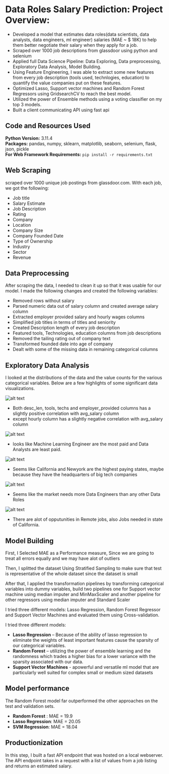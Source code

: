 # Data Roles Salary Prediction: Project Overview:

* Developed a model that estimates data roles(data scientists, data analysts, data engineers, ml engineer) salaries (MAE ~ $ 18K) to help them better negotiate their salary when they apply for a job.
* Scraped over 1000 job descriptions from glassdoor using python and selenium
* Applied full Data Science Pipeline: Data Exploring, Data preprocessing, Exploratory Data Analysis, Model Building.
* Using Feature Engineering, I was able to extract some new features from every job description (tools used, technlogies, education) to quantify the value companies put on these features.
* Optimized Lasso, Support vector machines and Random Forest Regressors using GridsearchCV to reach the best model. 
* Utilized the power of Ensemble methods using a voting classifier on my top 3 models.
* Built a client communicating API using fast api

## Code and Resources Used 
**Python Version:** 3.11.4  
**Packages:** pandas, numpy, sklearn, matplotlib, seaborn, selenium, flask, json, pickle  
**For Web Framework Requirements:**  ```pip install -r requirements.txt```  

## Web Scraping
scraped over 1000 unique job postings from glassdoor.com. With each job, we got the following:
*	Job title
*	Salary Estimate
*	Job Description
*	Rating
*	Company 
*	Location 
*	Company Size
*	Company Founded Date
*	Type of Ownership 
*	Industry
*	Sector
*	Revenue

## Data Preprocessing
After scraping the data, I needed to clean it up so that it was usable for our model. I made the following changes and created the following variables:

*	Removed rows without salary 
*	Parsed numeric data out of salary column and created average salary column
*	Extracted employer provided salary and hourly wages columns
*   Simplified job titles in terms of titles and seniority
*   Created Description length of every job description
*   Featured tools, Technologies, education columns from job descriptions
*	Removed the tailing rating out of company text  
*	Transformed founded date into age of company 
*   Dealt with some of the missing data in remaining categorical columns

## Exploratory Data Analysis
I looked at the distributions of the data and the value counts for the various categorical variables. Below are a few highlights of some significant data visualizations. 

![alt text](/Notebooks/images/EDA/corr_matrix.png "Numerical attributes correlation")
* Both desc_len, tools, techs and employer_provided columns has a slightly positive correlation with avg_salary column
* except hourly column has a slightly negative correlation with avg_salary column

![alt text](/Notebooks/images/EDA/roles_avg_salary.png "Data Roles with their avg_salary")
* looks like Machine Learning Engineer are the most paid and Data Analysts are least paid.

![alt text](/Notebooks/images/EDA/state_avg_salary.png "States with avg_salary")
* Seems like California and Newyork are the highest paying states, maybe because they have the headquarters of big tech companies

![alt text](/Notebooks/images/EDA/job_title%20histogram_plot.png "Job titles histogram")
* Seems like the market needs more Data Engineers than any other Data Roles

![alt text](/Notebooks/images/EDA/job_state%20histogram_plot.png "Job state histogram")
* There are alot of opputunities in Remote jobs, also Jobs needed in state of California.

## Model Building 

First, I Selected MAE as a Performance measure, Since we are going to treat all errors equally and we may have alot of outliers

Then, I splitted the dataset Using Stratified Sampling to make sure that test is representative of the whole dataset since the dataset is small

After that, I applied the transformation pipelines by transforming categorical variables into dummy variables, build two pipelines one for Support vector machine using median imputer and MinMaxScaler and another pipeline for other regressors using median imputer and Standard Scaler


I tried three different models: Lasso Regression, Random Forest Regressor and Support Vector Machines and evaluated them using Cross-validation.  

I tried three different models:
*	**Lasso Regression** – Because of the ability of lasso regression to eliminate the weights of least important features cause the sparsity of our categorical variables.
*	**Random Forest** – utilizing the power of ensemble learning and the randomness which trades a higher bias for a lower variance with the sparsity associated with our data.
*   **Support Vector Machines** - apowerful and versatile ml model that are particularly well suited for complex small or medium sized datasets

## Model performance
The Random Forest model far outperformed the other approaches on the test and validation sets. 
*	**Random Forest** : MAE = 19.9
*	**Lasso Regression**: MAE = 20.05
*	**SVM Regression**: MAE = 18.04

## Productionization 
In this step, I built a fast API endpoint that was hosted on a local webserver. The API endpoint takes in a request with a list of values from a job listing and returns an estimated salary. 
